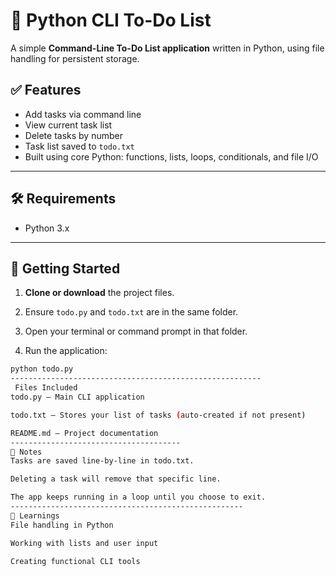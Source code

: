 # 📝 Python CLI To-Do List

A simple **Command-Line To-Do List application** written in Python, using file handling for persistent storage.

## ✅ Features

- Add tasks via command line
- View current task list
- Delete tasks by number
- Task list saved to `todo.txt`
- Built using core Python: functions, lists, loops, conditionals, and file I/O

---

## 🛠️ Requirements

- Python 3.x

---

## 🚀 Getting Started

1. **Clone or download** the project files.

2. Ensure `todo.py` and `todo.txt` are in the same folder.

3. Open your terminal or command prompt in that folder.

4. Run the application:

```bash
python todo.py
--------------------------------------------------------
 Files Included
todo.py – Main CLI application

todo.txt – Stores your list of tasks (auto-created if not present)

README.md – Project documentation
--------------------------------------
📌 Notes
Tasks are saved line-by-line in todo.txt.

Deleting a task will remove that specific line.

The app keeps running in a loop until you choose to exit.
----------------------------------------------------
🧠 Learnings
File handling in Python

Working with lists and user input

Creating functional CLI tools
